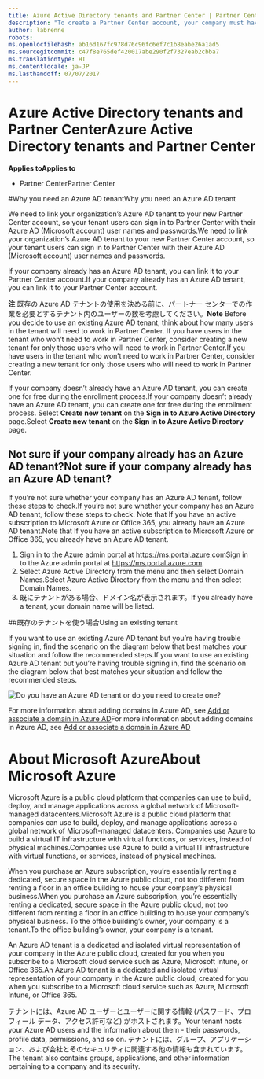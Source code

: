 ```yaml
---
title: Azure Active Directory tenants and Partner Center | Partner Center
description: "To create a Partner Center account, your company must have an Azure Active Directory (Azure AD) tenant. Azure AD is Microsoft’s cloud-based directory and identity management service."
author: labrenne
robots: 
ms.openlocfilehash: ab16d167fc978d76c96fc6ef7c1b8eabe26a1ad5
ms.sourcegitcommit: c47f8e765def420017abe290f2f7327eab2cbba7
ms.translationtype: HT
ms.contentlocale: ja-JP
ms.lasthandoff: 07/07/2017
---
```

# <a name="azure-active-directory-tenants-and-partner-center"></a><span data-ttu-id="49730-104">Azure Active Directory tenants and Partner Center</span><span class="sxs-lookup"><span data-stu-id="49730-104">Azure Active Directory tenants and Partner Center</span></span>  

**<span data-ttu-id="49730-105">Applies to</span><span class="sxs-lookup"><span data-stu-id="49730-105">Applies to</span></span>**

-  <span data-ttu-id="49730-106">Partner Center</span><span class="sxs-lookup"><span data-stu-id="49730-106">Partner Center</span></span>

#<a name="why-you-need-an-azure-ad-tenant"></a><span data-ttu-id="49730-107">Why you need an Azure AD tenant</span><span class="sxs-lookup"><span data-stu-id="49730-107">Why you need an Azure AD tenant</span></span>

<span data-ttu-id="49730-108">We need to link your organization’s Azure AD tenant to your new Partner Center account, so your tenant users can sign in to Partner Center with their Azure AD (Microsoft account) user names and passwords.</span><span class="sxs-lookup"><span data-stu-id="49730-108">We need to link your organization’s Azure AD tenant to your new Partner Center account, so your tenant users can sign in to Partner Center with their Azure AD (Microsoft account) user names and passwords.</span></span>

<span data-ttu-id="49730-109">If your company already has an Azure AD tenant, you can link it to your Partner Center account.</span><span class="sxs-lookup"><span data-stu-id="49730-109">If your company already has an Azure AD tenant, you can link it to your Partner Center account.</span></span> 

<span data-ttu-id="49730-110">**注** 既存の Azure AD テナントの使用を決める前に、パートナー センターでの作業を必要とするテナント内のユーザーの数を考慮してください。</span><span class="sxs-lookup"><span data-stu-id="49730-110">**Note** Before you decide to use an existing Azure AD tenant, think about how many users in the tenant will need to work in Partner Center.</span></span> <span data-ttu-id="49730-111">If you have users in the tenant who won’t need to work in Partner Center, consider creating a new tenant for only those users who will need to work in Partner Center.</span><span class="sxs-lookup"><span data-stu-id="49730-111">If you have users in the tenant who won’t need to work in Partner Center, consider creating a new tenant for only those users who will need to work in Partner Center.</span></span>

<span data-ttu-id="49730-112">If your company doesn’t already have an Azure AD tenant, you can create one for free during the enrollment process.</span><span class="sxs-lookup"><span data-stu-id="49730-112">If your company doesn’t already have an Azure AD tenant, you can create one for free during the enrollment process.</span></span> <span data-ttu-id="49730-113">Select **Create new tenant** on the **Sign in to Azure Active Directory** page.</span><span class="sxs-lookup"><span data-stu-id="49730-113">Select **Create new tenant** on the **Sign in to Azure Active Directory** page.</span></span> 


## <a name="not-sure-if-your-company-already-has-an-azure-ad-tenant"></a><span data-ttu-id="49730-114">Not sure if your company already has an Azure AD tenant?</span><span class="sxs-lookup"><span data-stu-id="49730-114">Not sure if your company already has an Azure AD tenant?</span></span>

<span data-ttu-id="49730-115">If you’re not sure whether your company has an Azure AD tenant, follow these steps to check.</span><span class="sxs-lookup"><span data-stu-id="49730-115">If you’re not sure whether your company has an Azure AD tenant, follow these steps to check.</span></span> <span data-ttu-id="49730-116">Note that If you have an active subscription to Microsoft Azure or Office 365, you already have an Azure AD tenant.</span><span class="sxs-lookup"><span data-stu-id="49730-116">Note that If you have an active subscription to Microsoft Azure or Office 365, you already have an Azure AD tenant.</span></span>
1.  <span data-ttu-id="49730-117">Sign in to the Azure admin portal at https://ms.portal.azure.com</span><span class="sxs-lookup"><span data-stu-id="49730-117">Sign in to the Azure admin portal at https://ms.portal.azure.com</span></span>
2.  <span data-ttu-id="49730-118">Select Azure Active Directory from the menu and then select Domain Names.</span><span class="sxs-lookup"><span data-stu-id="49730-118">Select Azure Active Directory from the menu and then select Domain Names.</span></span>
3.  <span data-ttu-id="49730-119">既にテナントがある場合、ドメイン名が表示されます。</span><span class="sxs-lookup"><span data-stu-id="49730-119">If you already have a tenant, your domain name will be listed.</span></span>

##<a name="using-an-existing-tenant"></a><span data-ttu-id="49730-120">既存のテナントを使う場合</span><span class="sxs-lookup"><span data-stu-id="49730-120">Using an existing tenant</span></span>

<span data-ttu-id="49730-121">If you want to use an existing Azure AD tenant but you’re having trouble signing in, find the scenario on the diagram below that best matches your situation and follow the recommended steps.</span><span class="sxs-lookup"><span data-stu-id="49730-121">If you want to use an existing Azure AD tenant but you’re having trouble signing in, find the scenario on the diagram below that best matches your situation and follow the recommended steps.</span></span> 

![Do you have an Azure AD tenant or do you need to create one?](images/onboardingAADFlow.png)

<span data-ttu-id="49730-123">For more information about adding domains in Azure AD, see [Add or associate a domain in Azure AD](https://docs.microsoft.com/azure/active-directory/active-directory-add-domain)</span><span class="sxs-lookup"><span data-stu-id="49730-123">For more information about adding domains in Azure AD, see [Add or associate a domain in Azure AD](https://docs.microsoft.com/azure/active-directory/active-directory-add-domain)</span></span>

# <a name="about-microsoft-azure"></a><span data-ttu-id="49730-124">About Microsoft Azure</span><span class="sxs-lookup"><span data-stu-id="49730-124">About Microsoft Azure</span></span>

<span data-ttu-id="49730-125">Microsoft Azure is a public cloud platform that companies can use to build, deploy, and manage applications across a global network of Microsoft-managed datacenters.</span><span class="sxs-lookup"><span data-stu-id="49730-125">Microsoft Azure is a public cloud platform that companies can use to build, deploy, and manage applications across a global network of Microsoft-managed datacenters.</span></span> <span data-ttu-id="49730-126">Companies use Azure to build a virtual IT infrastructure with virtual functions, or services, instead of physical machines.</span><span class="sxs-lookup"><span data-stu-id="49730-126">Companies use Azure to build a virtual IT infrastructure with virtual functions, or services, instead of physical machines.</span></span> 

<span data-ttu-id="49730-127">When you purchase an Azure subscription, you’re essentially renting a dedicated, secure space in the Azure public cloud, not too different from renting a floor in an office building to house your company’s physical business.</span><span class="sxs-lookup"><span data-stu-id="49730-127">When you purchase an Azure subscription, you’re essentially renting a dedicated, secure space in the Azure public cloud, not too different from renting a floor in an office building to house your company’s physical business.</span></span> <span data-ttu-id="49730-128">To the office building’s owner, your company is a tenant.</span><span class="sxs-lookup"><span data-stu-id="49730-128">To the office building’s owner, your company is a tenant.</span></span> 

<span data-ttu-id="49730-129">An Azure AD tenant is a dedicated and isolated virtual representation of your company in the Azure public cloud, created for you when you subscribe to a Microsoft cloud service such as Azure, Microsoft Intune, or Office 365.</span><span class="sxs-lookup"><span data-stu-id="49730-129">An Azure AD tenant is a dedicated and isolated virtual representation of your company in the Azure public cloud, created for you when you subscribe to a Microsoft cloud service such as Azure, Microsoft Intune, or Office 365.</span></span> 

<span data-ttu-id="49730-130">テナントには、Azure AD ユーザーとユーザーに関する情報 (パスワード、プロフィール データ、アクセス許可など) がホストされます。</span><span class="sxs-lookup"><span data-stu-id="49730-130">Your tenant hosts your Azure AD users and the information about them - their passwords, profile data, permissions, and so on.</span></span> <span data-ttu-id="49730-131">テナントには、グループ、アプリケーション、および会社とそのセキュリティに関連する他の情報も含まれています。</span><span class="sxs-lookup"><span data-stu-id="49730-131">The tenant also contains groups, applications, and other information pertaining to a company and its security.</span></span> 
